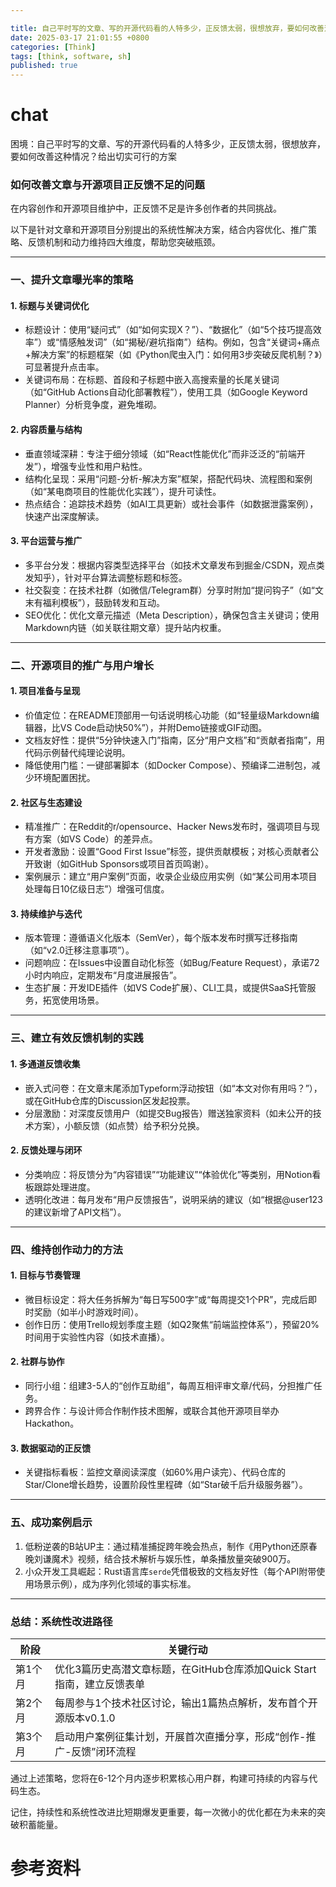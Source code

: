 ```yaml
---

title: 自己平时写的文章、写的开源代码看的人特多少，正反馈太弱，很想放弃，要如何改善这种情况？给出切实可行的方案
date: 2025-03-17 21:01:55 +0800
categories: [Think]
tags: [think, software, sh]
published: true
---
```






# chat

困境：自己平时写的文章、写的开源代码看的人特多少，正反馈太弱，很想放弃，要如何改善这种情况？给出切实可行的方案

### 如何改善文章与开源项目正反馈不足的问题

在内容创作和开源项目维护中，正反馈不足是许多创作者的共同挑战。

以下是针对文章和开源项目分别提出的系统性解决方案，结合内容优化、推广策略、反馈机制和动力维持四大维度，帮助您突破瓶颈。

---

### 一、提升文章曝光率的策略

#### 1. 标题与关键词优化
- 标题设计：使用“疑问式”（如“如何实现X？”）、“数据化”（如“5个技巧提高效率”）或“情感触发词”（如“揭秘/避坑指南”）结构。例如，包含“关键词+痛点+解决方案”的标题框架（如《Python爬虫入门：如何用3步突破反爬机制？》）可显著提升点击率。
- 关键词布局：在标题、首段和子标题中嵌入高搜索量的长尾关键词（如“GitHub Actions自动化部署教程”），使用工具（如Google Keyword Planner）分析竞争度，避免堆砌。

#### 2. 内容质量与结构
- 垂直领域深耕：专注于细分领域（如“React性能优化”而非泛泛的“前端开发”），增强专业性和用户粘性。
- 结构化呈现：采用“问题-分析-解决方案”框架，搭配代码块、流程图和案例（如“某电商项目的性能优化实践”），提升可读性。
- 热点结合：追踪技术趋势（如AI工具更新）或社会事件（如数据泄露案例），快速产出深度解读。

#### 3. 平台运营与推广
- 多平台分发：根据内容类型选择平台（如技术文章发布到掘金/CSDN，观点类发知乎），针对平台算法调整标题和标签。
- 社交裂变：在技术社群（如微信/Telegram群）分享时附加“提问钩子”（如“文末有福利模板”），鼓励转发和互动。
- SEO优化：优化文章元描述（Meta Description），确保包含主关键词；使用Markdown内链（如关联往期文章）提升站内权重。

---

### 二、开源项目的推广与用户增长

#### 1. 项目准备与呈现
- 价值定位：在README顶部用一句话说明核心功能（如“轻量级Markdown编辑器，比VS Code启动快50%”），并附Demo链接或GIF动图。
- 文档友好性：提供“5分钟快速入门”指南，区分“用户文档”和“贡献者指南”，用代码示例替代纯理论说明。
- 降低使用门槛：一键部署脚本（如Docker Compose）、预编译二进制包，减少环境配置困扰。

#### 2. 社区与生态建设
- 精准推广：在Reddit的r/opensource、Hacker News发布时，强调项目与现有方案（如VS Code）的差异点。
- 开发者激励：设置“Good First Issue”标签，提供贡献模板；对核心贡献者公开致谢（如GitHub Sponsors或项目首页鸣谢）。
- 案例展示：建立“用户案例”页面，收录企业级应用实例（如“某公司用本项目处理每日10亿级日志”）增强可信度。

#### 3. 持续维护与迭代
- 版本管理：遵循语义化版本（SemVer），每个版本发布时撰写迁移指南（如“v2.0迁移注意事项”）。
- 问题响应：在Issues中设置自动化标签（如Bug/Feature Request），承诺72小时内响应，定期发布“月度进展报告”。
- 生态扩展：开发IDE插件（如VS Code扩展）、CLI工具，或提供SaaS托管服务，拓宽使用场景。

---

### 三、建立有效反馈机制的实践

#### 1. 多通道反馈收集
- 嵌入式问卷：在文章末尾添加Typeform浮动按钮（如“本文对你有用吗？”），或在GitHub仓库的Discussion区发起投票。
- 分层激励：对深度反馈用户（如提交Bug报告）赠送独家资料（如未公开的技术方案），小额反馈（如点赞）给予积分兑换。

#### 2. 反馈处理与闭环
- 分类响应：将反馈分为“内容错误”“功能建议”“体验优化”等类别，用Notion看板跟踪处理进度。
- 透明化改进：每月发布“用户反馈报告”，说明采纳的建议（如“根据@user123的建议新增了API文档”）。

---

### 四、维持创作动力的方法

#### 1. 目标与节奏管理
- 微目标设定：将大任务拆解为“每日写500字”或“每周提交1个PR”，完成后即时奖励（如半小时游戏时间）。
- 创作日历：使用Trello规划季度主题（如Q2聚焦“前端监控体系”），预留20%时间用于实验性内容（如技术直播）。

#### 2. 社群与协作
- 同行小组：组建3-5人的“创作互助组”，每周互相评审文章/代码，分担推广任务。
- 跨界合作：与设计师合作制作技术图解，或联合其他开源项目举办Hackathon。

#### 3. 数据驱动的正反馈
- 关键指标看板：监控文章阅读深度（如60%用户读完）、代码仓库的Star/Clone增长趋势，设置阶段性里程碑（如“Star破千后升级服务器”）。

---

### 五、成功案例启示

1. 低粉逆袭的B站UP主：通过精准捕捉跨年晚会热点，制作《用Python还原春晚刘谦魔术》视频，结合技术解析与娱乐性，单条播放量突破900万。
2. 小众开发工具崛起：Rust语言库`serde`凭借极致的文档友好性（每个API附带使用场景示例），成为序列化领域的事实标准。

---

### 总结：系统性改进路径

| 阶段       | 关键行动                                                                 |
|------------|--------------------------------------------------------------------------|
| 第1个月 | 优化3篇历史高潜文章标题，在GitHub仓库添加Quick Start指南，建立反馈表单    |
| 第2个月 | 每周参与1个技术社区讨论，输出1篇热点解析，发布首个开源版本v0.1.0         |
| 第3个月 | 启动用户案例征集计划，开展首次直播分享，形成“创作-推广-反馈”闭环流程     |


通过上述策略，您将在6-12个月内逐步积累核心用户群，构建可持续的内容与代码生态。

记住，持续性和系统性改进比短期爆发更重要，每一次微小的优化都在为未来的突破积蓄能量。


# 参考资料

